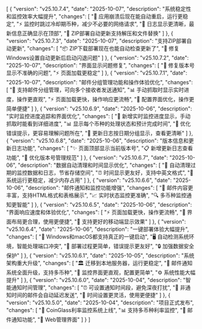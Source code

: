 [
  {
    "version": "v25.10.7.4",
    "date": "2025-10-07",
    "description": "系统稳定性和监控效率大幅提升",
    "changes": [
      "🔄 应用崩溃后现在能自动重启，运行更稳定",
      "⚡ 监控时跳过冷却期币种，减少不必要的网络请求",
      "📝 日志显示更清晰，最新信息正确显示在顶部",
      "🔧 ZIP部署自动更新支持解压和文件替换"
    ]
  },
  {
    "version": "v25.10.7.3",
    "date": "2025-10-07",
    "description": "支持ZIP部署自动更新",
    "changes": [
      "📦 ZIP下载部署现在也能自动检查更新了",
      "🔧 修复Windows设置自动更新后启动闪退问题"
    ]
  },
  {
    "version": "v25.10.7.2",
    "date": "2025-10-07",
    "description": "界面显示问题修复",
    "changes": [
      "🐛 修复版本号显示不准确的问题",
      "⚡ 页面加载更稳定"
    ]
  },
  {
    "version": "v25.10.7.1",
    "date": "2025-10-07",
    "description": "邮件分组管理功能和操作体验优化",
    "changes": [
      "📧 支持邮件分组管理，可向多个接收者发送通知",
      "📊 手动抓取时显示实时进度，操作更直观",
      "⚡ 页面加载更快，操作响应更流畅",
      "🔧 配置界面优化，操作更简单便捷"
    ]
  },
  {
    "version": "v25.10.6.9",
    "date": "2025-10-06",
    "description": "实时监控进度追踪和界面优化",
    "changes": [
      "🎯 新增实时监控进度显示，手动抓取时能看到详细进度",
      "📊 显示每个币种的处理状态和预计完成时间",
      "💬 优化错误提示，更容易理解问题所在",
      "📱 更新日志按日期分组显示，查看更清晰"
    ]
  },
  {
    "version": "v25.10.6.8",
    "date": "2025-10-06",
    "description": "版本信息和更新日志功能",
    "changes": [
      "✨ 页面顶部显示当前版本号",
      "📋 新增更新日志查看功能",
      "🔧 优化版本号管理规范"
    ]
  },
  {
    "version": "v25.10.6.7",
    "date": "2025-10-06",
    "description": "数据自动清理和时间显示优化",
    "changes": [
      "🧹 自动清理过期的监控数据和日志，节省存储空间",
      "⏰ 时间显示更友好，支持中英文格式",
      "🔄 系统运行更稳定，减少内存占用"
    ]
  },
  {
    "version": "v25.10.6.6",
    "date": "2025-10-06",
    "description": "邮件通知和监控功能增强",
    "changes": [
      "📧 邮件内容更丰富，支持HTML格式和表格展示",
      "📈 实时状态监控更准确",
      "🔍 多币种监控通知更智能"
    ]
  },
  {
    "version": "v25.10.6.5",
    "date": "2025-10-06",
    "description": "界面响应速度和体验优化",
    "changes": [
      "⚡ 页面加载更快，操作更流畅",
      "🎨 界面布局更合理，使用更便捷",
      "📱 支持更好的移动端显示效果"
    ]
  },
  {
    "version": "v25.10.6.4",
    "date": "2025-10-06",
    "description": "一键部署体验大幅提升",
    "changes": [
      "🚀 Windows和macOS都支持真正的一键启动",
      "🖥️ 自动检测系统环境，智能处理端口冲突",
      "🔧 部署过程更简单，错误提示更友好",
      "🔒 加强数据安全保护"
    ]
  },
  {
    "version": "v25.10.6.1",
    "date": "2025-10-05",
    "description": "系统架构重大升级",
    "changes": [
      "🏛️ 迁移到本地服务器，运行更稳定",
      "📧 邮件通知系统全面升级，支持多币种",
      "🎨 监控界面更直观，配置更简单",
      "⚙️ 系统性能大幅提升"
    ]
  },
  {
    "version": "v25.10.6.0",
    "date": "2025-10-04",
    "description": "智能通知时间管理",
    "changes": [
      "⏰ 可设置通知时间段，避免深夜打扰",
      "🔄 非通知时间的邮件会自动延迟发送",
      "📅 时间设置更灵活，使用更便捷"
    ]
  },
  {
    "version": "v25.10.5.0",
    "date": "2025-10-04",
    "description": "项目正式发布",
    "changes": [
      "🎉 CoinGlass利率监控系统上线",
      "📊 支持多币种利率监控",
      "📧 邮件通知功能",
      "📱 Web管理界面"
    ]
  }
]